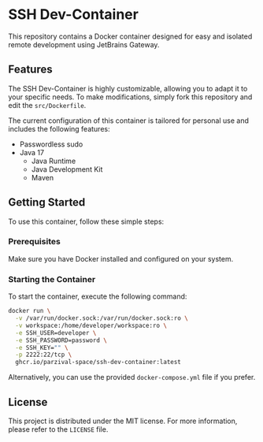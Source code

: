 # SSH Dev-Container
This repository contains a Docker container designed for easy and isolated remote development using JetBrains Gateway.

## Features
The SSH Dev-Container is highly customizable, allowing you to adapt it to your specific needs. 
To make modifications, simply fork this repository and edit the `src/Dockerfile`.

The current configuration of this container is tailored for personal use and includes the following features:

- Passwordless sudo
- Java 17
  - Java Runtime
  - Java Development Kit
  - Maven

## Getting Started
To use this container, follow these simple steps:

### Prerequisites
Make sure you have Docker installed and configured on your system.

### Starting the Container
To start the container, execute the following command:

```bash
docker run \
  -v /var/run/docker.sock:/var/run/docker.sock:ro \
  -v workspace:/home/developer/workspace:ro \
  -e SSH_USER=developer \
  -e SSH_PASSWORD=password \
  -e SSH_KEY="" \
  -p 2222:22/tcp \
  ghcr.io/parzival-space/ssh-dev-container:latest
```

Alternatively, you can use the provided `docker-compose.yml` file if you prefer.

## License
This project is distributed under the MIT license.
For more information, please refer to the `LICENSE` file.